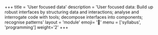 +++
title = 'User focused data'
description = 'User focused data: Build up robust interfaces by structuring data and interactions; analyse and interrogate code with tools; decompose interfaces into components; recognise patterns'
layout = 'module'
emoji= '📇'
menu = ['syllabus', 'programming']
weight='2'
+++
